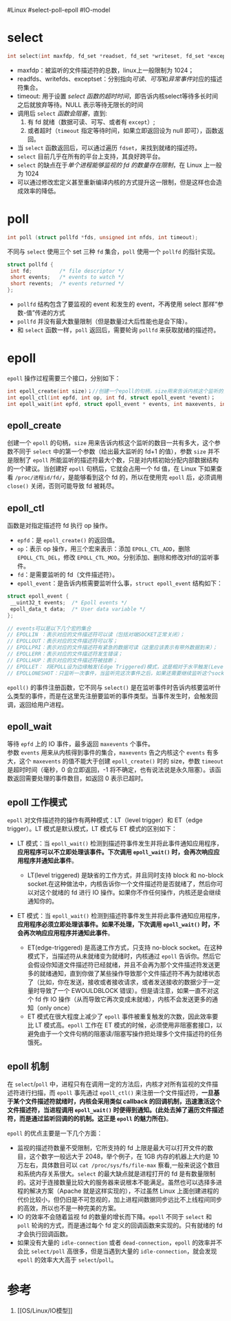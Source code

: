 #Linux #select-poll-epoll #IO-model 
# select
```C
int select(int maxfdp, fd_set *readset, fd_set *writeset, fd_set *exceptset,struct timeval *timeout);
```
- maxfdp：被监听的文件描述符的总数，linux上一般限制为 1024；
- readfds、writefds、exceptset：分别指向*可读*、*可写*和*异常事件*对应的描述符集合。
- timeout: 用于设置 *select 函数的超时时间*，即告诉内核select等待多长时间之后就放弃等待。NULL 表示等待无限长的时间
- 调用后 `select` *函数会阻塞*，直到:
	1. 有 fd 就绪（数据可读、可写、或者有 `except`）;
	2. 或者超时（`timeout` 指定等待时间，如果立即返回设为 null 即可），函数返回。
- 当 `select` 函数返回后，可以通过遍历 `fdset`，来找到就绪的描述符。
- `select` 目前几乎在所有的平台上支持，其良好跨平台。
- `select` 的缺点在于*单个进程能够监视的 fd 的数量存在限制*，在 Linux 上一般为 1024
- 可以通过修改宏定义甚至重新编译内核的方式提升这一限制，但是这样也会造成效率的降低。

# poll
```C
int poll (struct pollfd *fds, unsigned int nfds, int timeout);  
```

不同与 `select` 使用三个 set 三种 `fd` 集合，`poll` 使用一个 `pollfd` 的指针实现。
```c
struct pollfd {  
 int fd;         /* file descriptor */  
 short events;   /* events to watch */  
 short revents;  /* events returned */  
};  
```

- `pollfd` 结构包含了要监视的 event 和发生的 event，不再使用 select 那样“参数-值”传递的方式
- `pollfd` 并没有最大数量限制（但是数量过大后性能也是会下降）。 
- 和 `select` 函数一样，`poll` 返回后，需要轮询 `pollfd` 来获取就绪的描述符。

# epoll

`epoll` 操作过程需要三个接口，分别如下：
```C
int epoll_create(int size)；//创建一个epoll的句柄，size用来告诉内核这个监听的数目一共有多大  
int epoll_ctl(int epfd, int op, int fd, struct epoll_event *event)；  
int epoll_wait(int epfd, struct epoll_event * events, int maxevents, int timeout);  
```

## epoll_create

创建一个 `epoll` 的句柄，`size` 用来告诉内核这个监听的数目一共有多大，这个参数不同于 `select` 中的第一个参数（给出最大监听的 fd+1 的值），参数 `size` 并不是限制了 `epoll` 所能监听的描述符最大个数，只是对内核初始分配内部数据结构的一个建议。当创建好 `epoll` 句柄后，它就会占用一个 fd 值，在 Linux 下如果查看 `/proc/进程id/fd/`，是能够看到这个 fd 的，所以在使用完 `epoll` 后，必须调用 `close()` 关闭，否则可能导致 fd 被耗尽。

## epoll_ctl

函数是对指定描述符 fd 执行 op 操作。

-   `epfd`：是 `epoll_create()` 的返回值。
-   `op`：表示 op 操作，用三个宏来表示：添加 `EPOLL_CTL_ADD`，删除 `EPOLL_CTL_DEL`，修改 `EPOLL_CTL_MOD`。分别添加、删除和修改对fd的监听事件。
-   `fd`：是需要监听的 fd（文件描述符）。
-   `epoll_event`：是告诉内核需要监听什么事，`struct epoll_event` 结构如下：

```C
struct epoll_event {  
 __uint32_t events;  /* Epoll events */  
 epoll_data_t data;  /* User data variable */  
};  
  
// events可以是以下几个宏的集合  
// EPOLLIN ：表示对应的文件描述符可以读（包括对端SOCKET正常关闭）；  
// EPOLLOUT：表示对应的文件描述符可以写；  
// EPOLLPRI：表示对应的文件描述符有紧急的数据可读（这里应该表示有带外数据到来）；  
// EPOLLERR：表示对应的文件描述符发生错误；  
// EPOLLHUP：表示对应的文件描述符被挂断；  
// EPOLLET： 将EPOLL设为边缘触发(Edge Triggered)模式，这是相对于水平触发(Level Triggered)来说的。  
// EPOLLONESHOT：只监听一次事件，当监听完这次事件之后，如果还需要继续监听这个socket的话，需要再次把这个socket加入到EPOLL队列里  
```

`epoll()` 的事件注册函数，它不同与 `select()` 是在监听事件时告诉内核要监听什么类型的事件，而是在这里先注册要监听的事件类型。当事件发生时，会触发回调，返回给用户进程。

## epoll_wait

等待 `epfd` 上的 IO 事件，最多返回 `maxevents` 个事件。  
参数 `events` 用来从内核得到事件的集合，`maxevents` 告之内核这个 `events` 有多大，这个 `maxevents` 的值不能大于创建 `epoll_create()` 时的 size，参数 `timeout` 是超时时间（毫秒，0 会立即返回，-1 将不确定，也有说法说是永久阻塞）。该函数返回需要处理的事件数目，如返回 0 表示已超时。

## epoll 工作模式

`epoll` 对文件描述符的操作有两种模式：LT（level trigger）和 ET（edge trigger）。LT 模式是默认模式，LT 模式与 ET 模式的区别如下：

-   LT 模式：当 `epoll_wait()` 检测到描述符事件发生并将此事件通知应用程序，**应用程序可以不立即处理该事件。下次调用 `epoll_wait()` 时，会再次响应应用程序并通知此事件**。
    
    -   LT(level triggered) 是缺省的工作方式，并且同时支持 block 和 no-block socket.在这种做法中，内核告诉你一个文件描述符是否就绪了，然后你可以对这个就绪的 fd 进行 IO 操作。如果你不作任何操作，内核还是会继续通知你的。
-   ET 模式：当 `epoll_wait()` 检测到描述符事件发生并将此事件通知应用程序，**应用程序必须立即处理该事件。如果不处理，下次调用 `epoll_wait()` 时，不会再次响应应用程序并通知此事件**。
    
    -   ET(edge-triggered) 是高速工作方式，只支持 no-block socket。在这种模式下，当描述符从未就绪变为就绪时，内核通过 `epoll` 告诉你。然后它会假设你知道文件描述符已经就绪，并且不会再为那个文件描述符发送更多的就绪通知，直到你做了某些操作导致那个文件描述符不再为就绪状态了（比如，你在发送，接收或者接收请求，或者发送接收的数据少于一定量时导致了一个 EWOULDBLOCK 错误）。但是请注意，如果一直不对这个 fd 作 IO 操作（从而导致它再次变成未就绪），内核不会发送更多的通知（only once）
    -   ET 模式在很大程度上减少了 `epoll` 事件被重复触发的次数，因此效率要比 LT 模式高。`epoll` 工作在 ET 模式的时候，必须使用非阻塞套接口，以避免由于一个文件句柄的阻塞读/阻塞写操作把处理多个文件描述符的任务饿死。


## epoll 机制

在 `select`/`poll` 中，进程只有在调用一定的方法后，内核才对所有监视的文件描述符进行扫描，而 `epoll` 事先通过 `epoll_ctl()` 来注册一个文件描述符，**一旦基于某个文件描述符就绪时，内核会采用类似 callback 的回调机制，迅速激活这个文件描述符，当进程调用 `epoll_wait()` 时便得到通知。(此处去掉了遍历文件描述符，而是通过监听回调的的机制。这正是 `epoll` 的魅力所在)**。

`epoll` 的优点主要是一下几个方面：

-   监视的描述符数量不受限制，它所支持的 fd 上限是最大可以打开文件的数目，这个数字一般远大于 2048，举个例子，在 1GB 内存的机器上大约是 10 万左右，具体数目可以 `cat /proc/sys/fs/file-max` 察看,一般来说这个数目和系统内存关系很大。`select` 的最大缺点就是进程打开的 fd 是有数量限制的。这对于连接数量比较大的服务器来说根本不能满足。虽然也可以选择多进程的解决方案（Apache 就是这样实现的），不过虽然 Linux 上面创建进程的代价比较小，但仍旧是不可忽视的，加上进程间数据同步远比不上线程间同步的高效，所以也不是一种完美的方案。
-   IO 的效率不会随着监视 fd 的数量的增长而下降。`epoll` 不同于 `select` 和 `poll` 轮询的方式，而是通过每个 fd 定义的回调函数来实现的。只有就绪的 fd 才会执行回调函数。
-   如果没有大量的 `idle-connection` 或者 `dead-connection`，`epoll` 的效率并不会比 `select/poll` 高很多，但是当遇到大量的 `idle-connection`，就会发现 `epoll` 的效率大大高于 `select`/`poll`。



# 参考
1. [[OS/Linux/IO模型]]
